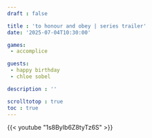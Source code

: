 ```yaml
---
draft : false

title : 'to honour and obey | series trailer'
date: '2025-07-04T10:30:00'

games:
 - accomplice

guests:
 - happy birthday
 - chloe sobel

description : ''

scrolltotop : true
toc : true
---
```


{{< youtube "1s8ByIb6Z8tyTz6S" >}}